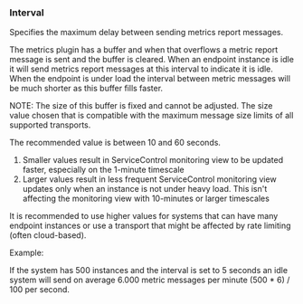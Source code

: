 ### Interval

Specifies the maximum delay between sending metrics report messages.

The metrics plugin has a buffer and when that overflows a metric report message is sent and the buffer is cleared. When an endpoint instance is idle it will send metrics report messages at this interval to indicate it is idle. When the endpoint is under load the interval between metric messages will be much shorter as this buffer fills faster.

NOTE: The size of this buffer is fixed and cannot be adjusted. The size value chosen that is compatible with the maximum message size limits of all supported transports.

The recommended value is between 10 and 60 seconds.

1. Smaller values result in ServiceControl monitoring view to be updated faster, especially on the 1-minute timescale
2. Larger values result in less frequent ServiceControl monitoring view updates only when an instance is not under heavy load. This isn't affecting the monitoring view with 10-minutes or larger timescales

It is recommended to use higher values for systems that can have many endpoint instances or use a transport that might be affected by rate limiting (often cloud-based).

Example:

If the system has 500 instances and the interval is set to 5 seconds an idle system will send on average 6.000 metric messages per minute (500 * 6) / 100 per second.
